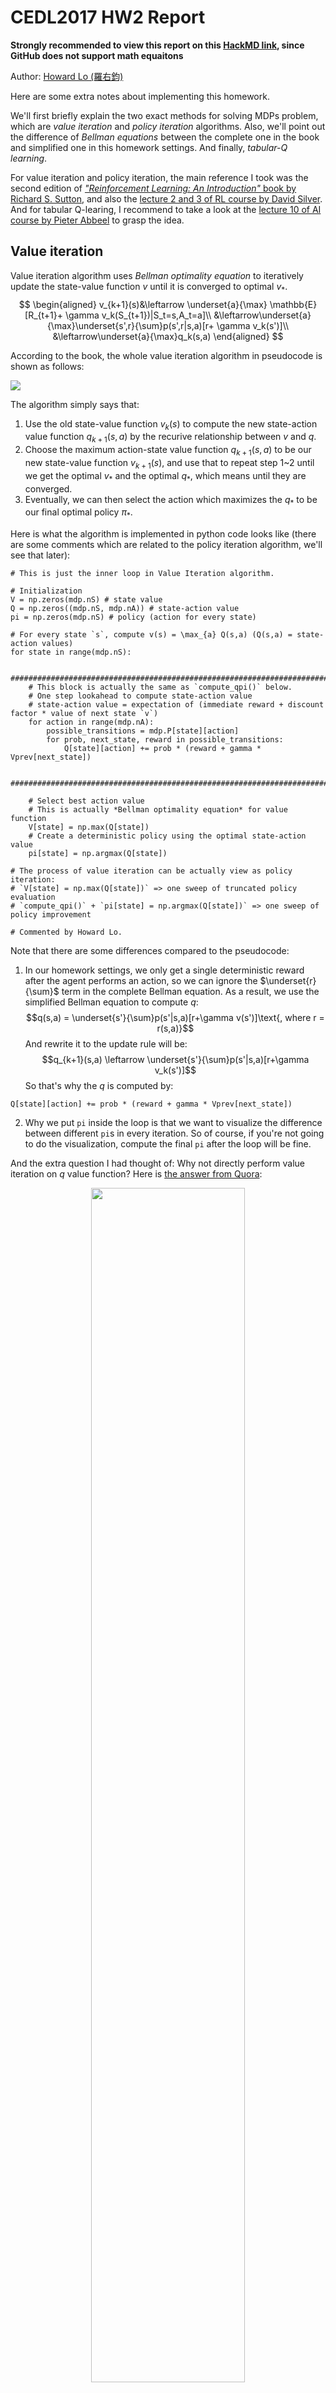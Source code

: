 # CEDL2017 HW2 Report
**Strongly recommended to view this report on this [HackMD link](https://hackmd.io/s/Sk0S7skT-), since GitHub does not support math equaitons**

Author: [Howard Lo (羅右鈞)](https://www.facebook.com/yuchunlo1206)

Here are some extra notes about implementing this homework.

We'll first briefly explain the two exact methods for solving MDPs problem, which are *value iteration* and *policy iteration* algorithms. Also, we'll point out the difference of *Bellman equations* between the complete one in the book and simplified one in this homework settings. And finally, *tabular-Q learning*.

For value iteration and policy iteration, the main reference I took was the second edition of [*"Reinforcement Learning: An Introduction"* book by Richard S. Sutton](http://incompleteideas.net/sutton/book/bookdraft2017june.pdf), and also the [lecture 2 and 3 of RL course by David Silver](https://www.youtube.com/playlist?list=PLzuuYNsE1EZAXYR4FJ75jcJseBmo4KQ9-). And for tabular Q-learing, I recommend to take a look at the [lecture 10 of AI course by Pieter Abbeel](https://www.youtube.com/watch?v=7huURSBATmg&list=PLIeooNSdhQE5kRrB71yu5yP9BRCJCSbMt&index=11) to grasp the idea.

## Value iteration
Value iteration algorithm uses *Bellman optimality equation* to iteratively update the state-value function $v$ until it is converged to optimal $v_*$.
$$
\begin{aligned}
v_{k+1}(s)&\leftarrow \underset{a}{\max} \mathbb{E}[R_{t+1}+ \gamma v_k(S_{t+1})|S_t=s,A_t=a]\\
&\leftarrow\underset{a}{\max}\underset{s',r}{\sum}p(s',r|s,a)[r+ \gamma v_k(s')]\\
&\leftarrow\underset{a}{\max}q_k(s,a)
\end{aligned}
$$

According to the book, the whole value iteration algorithm in pseudocode is shown as follows:

![](https://i.imgur.com/tpf1Wh4.png)

The algorithm simply says that:
1. Use the old state-value function $v_k(s)$ to compute the new state-action value function $q_{k+1}(s,a)$ by the recurive relationship between $v$ and $q$.
2. Choose the maximum action-state value function $q_{k+1}(s,a)$ to be our new state-value function $v_{k+1}(s)$, and use that to repeat step 1~2 until we get the optimal $v_*$ and the optimal $q_*$, which means until they are converged.
2. Eventually, we can then select the action which maximizes the $q_*$ to be our final optimal policy $\pi_*$.

Here is what the algorithm is implemented in python code looks like (there are some comments which are related to the policy iteration algorithm, we'll see that later):
```python=
# This is just the inner loop in Value Iteration algorithm.

# Initialization
V = np.zeros(mdp.nS) # state value
Q = np.zeros((mdp.nS, mdp.nA)) # state-action value
pi = np.zeros(mdp.nS) # policy (action for every state)

# For every state `s`, compute v(s) = \max_{a} Q(s,a) (Q(s,a) = state-action values)
for state in range(mdp.nS):

    ######################################################################################
    # This block is actually the same as `compute_qpi()` below.
    # One step lookahead to compute state-action value
    # state-action value = expectation of (immediate reward + discount factor * value of next state `v`)
    for action in range(mdp.nA):
        possible_transitions = mdp.P[state][action]
        for prob, next_state, reward in possible_transitions:
            Q[state][action] += prob * (reward + gamma * Vprev[next_state])

    ######################################################################################

    # Select best action value
    # This is actually *Bellman optimality equation* for value function
    V[state] = np.max(Q[state])
    # Create a deterministic policy using the optimal state-action value
    pi[state] = np.argmax(Q[state])

# The process of value iteration can be actually view as policy iteration:
# `V[state] = np.max(Q[state])` => one sweep of truncated policy evaluation
# `compute_qpi()` + `pi[state] = np.argmax(Q[state])` => one sweep of policy improvement

# Commented by Howard Lo.
```

Note that there are some differences compared to the pseudocode:
1. In our homework settings, we only get a single deterministic reward after the agent performs an action, so we can ignore the $\underset{r}{\sum}$ term in the complete Bellman equation. As a result, we use the simplified Bellman equation to compute $q$:
$$q(s,a) = \underset{s'}{\sum}p(s'|s,a)[r+\gamma v(s')]\text{, where r = r(s,a)}$$
And rewrite it to the update rule will be:
$$q_{k+1}(s,a) \leftarrow \underset{s'}{\sum}p(s'|s,a)[r+\gamma v_k(s')]$$
So that's why the $q$ is computed by:
```python=
Q[state][action] += prob * (reward + gamma * Vprev[next_state])
```

2. Why we put `pi` inside the loop is that we want to visualize the difference between different `pi`s in every iteration. So of course, if you're not going to do the visualization, compute the final `pi` after the loop will be fine.

And the extra question I had thought of: Why not directly perform value iteration on $q$ value function? Here is [the answer from Quora](https://www.quora.com/What-are-the-advantages-of-using-Q-value-iteration-versus-value-iteration-in-reinforcement-learning):

<div style="width:100%;text-align:center">
<img src="https://i.imgur.com/Fvs48ti.png" width="70%"/>
</div>


## Policy Iteration
Policy iteration is the process of *policy evaluation* and *policy improvement*, which can be illustrated by the following figure:

![](https://i.imgur.com/KXDPULg.png)

Briefly speaking, we initially take a random policy $\pi$, then compute a state-value function $v_{\pi}$ and use $v_{\pi}$ to compute $q_{\pi}$. After that, we select the new *greedy* policy $\pi'(s)$ from $q_{\pi}$:
$$\pi'(s)=\underset{a}{\operatorname{argmax}}q_{\pi}(s,a)$$

which the *policy improvement theorem* (detailed proof is on the page 87 of the book) tells us that:
$$v_{\pi'}(s) \geq q_{\pi}(s, \pi'(s)) \geq v_{\pi}(s)$$

where $q_{\pi}(s, \pi'(s))$ means that for some state $s$, we would like to select a new action $a$ from the new greedy policy $\pi'(s)$ that looks best in the short term, and therefore follow the orignal policy $\pi$ all the time.

So, eventually, by repeating this process, we will finally get our optimal value function $v_*$ and optimal policy $\pi_*$.

### Policy Evaluation
Given a policy, you evaluate it by computing the state-value function based on fixed policy $v_{\pi}$ to know whether the policy is good or bad. Here are two ways to compute:

1. Use *Bellman expectation equation* to iterativley update the state-value function $v_{\pi}$:
$$
\begin{aligned}
v_{\pi}^{k+1}(s) &\leftarrow \mathbb{E}_{\pi}[R_{t+1} + \gamma v_{\pi}^k(S_{t+1})|S_t=s]\\
&\leftarrow\underset{a}{\sum}\pi(a|s)\underset{s',r}{\sum}p(s',r|s,a)[r+\gamma v_{\pi}^k(s')]\\
&\leftarrow\underset{s'}{\sum}p(s'|s)[r+\gamma v_{\pi}^k(s')]\text{ (Induced MRP. See note below)}
\end{aligned}
$$
Note: The simplified equation ignores the $\sum_a$ term (then $\pi(a|s)$ becomes $1$) and the $\sum_r$ term since in our homework settings, both of the policy and the reward are deterministic. So, when we ignore other possible actions we might take in some state, we then induce MDP to MRP (*Markov Reward Process*).<br>
For stochastic policy, we do not ignore the $\sum_a$ term. You can refer to the more complete version of [policy evaluation code by Denny Britz](https://github.com/dennybritz/reinforcement-learning/blob/master/DP/Policy%20Evaluation%20Solution.ipynb), which takes account of the probability of actions we might take.

2. Directly solve linear equation (Bellman expectation equation) to get the exact state-value function $v_{\pi}$:
$$v_{\pi}(s)=\underset{s'}{\sum}p(s'|s)[r+\gamma v_{\pi}(s')]\text{ (This is same as the above update rule)}
$$
We rewrite to its matrix form:
$$
\begin{bmatrix}
    v(s=1)\\
    v(s=2)\\
    \vdots\\
    v(s=n)
\end{bmatrix} =
\begin{bmatrix}
    p(s'=1|s=1) & \ldots & p(s'=1|s=n)\\
    p(s'=2|s=1) & \ldots & p(s'=2|s=n)\\
    \vdots & \ddots & \vdots\\
    p(s'=n|s=1) & \ldots & p(s'=n|s=n)
\end{bmatrix}
\left(
    \begin{bmatrix}
        r(s=1)\\
        r(s=2)\\
        \vdots\\
        r(s=n)
    \end{bmatrix} + \gamma
    \begin{bmatrix}
        v(s'=1)\\
        v(s'=2)\\
        \vdots\\
        v(s'=n)
    \end{bmatrix}
\right)
$$
And keep deriving this...
$$
\begin{align}
v &= P(r+\gamma v)\\
v &= Pr+\gamma Pv\\
v-\gamma Pv &= Pr\\
(I-\gamma P)v &= Pr\\
v &= (I-\gamma P)^{-1}Pr
\end{align}
$$
Finally, we can solve the exact $v$ in the second-last equation by `numpy.linalg.solve()` or directly compute $v$ in the last equation by `numpy.linalg.inv()` and `numpy.dot()` .

Note that we use method 2 in our homework in order to get rid of numerical error, but if we have larger state number, it may require iterative method (e.g. method 1) to solve.

Now, let's take a look at what the code looks like for solving linear equation (method 2):
```python=
def compute_vpi(pi, mdp, gamma):
    # Probability of state transition matrix based on fixed deterministic policy `pi`.
    P = np.zeros((mdp.nS, mdp.nS))
    # Expection of immediate reward of state based on fixed deterministic policy `pi`.
    R = np.zeros(mdp.nS)

    for state in range(mdp.nS):
        action = pi[state]
        possible_transitions = mdp.P[state][action]
        for prob, next_state, reward in possible_transitions:
            P[state][next_state] += prob # There are duplicate next_state in P[state][action]
            R[state] += prob * reward # Expection of immediate reward R

    # Reference: MDP with fixed policy can be induced to MRP, then we can directly solve linear equation.
    # https://www.cs.cmu.edu/~katef/DeepRLControlCourse/lectures/lecture3_mdp_planning.pdf
    V = np.linalg.solve(np.eye(len(P)) - gamma*P, R)

    # Commented by Howard Lo.
    return V
```

Here are some caveats when implementing method 2:
- In order to pass the test code in our homework, we use `numpy.linalg.solve()` instead of `numpy.linalg.inv()` due to the numerical error.
- The `R` in our code is actually the term $Pr$ in our equation.


### Policy Improvement
Now, we know the $v_{\pi}$, we can use it to compute $q_{\pi}$ by their recursive relationship:
$$q_{\pi}(s,a) = \underset{s'}{\sum}p(s'|s,a)[r+\gamma v_{\pi}(s')]$$
The code is very intuitive, too:
```python=
def compute_qpi(vpi, mdp, gamma):
    Qpi = np.zeros([mdp.nS, mdp.nA])

    for state in range(mdp.nS):
        for action in range(mdp.nA):
            possible_transitions = mdp.P[state][action]
            for prob, next_state, reward in possible_transitions:
                Qpi[state][action] += prob * (reward + gamma * vpi[next_state])
    return Qpi
```
Finally, we can improve our policy by:
$$\pi'(s)=\underset{a}{\operatorname{argmax}}q_{\pi}(s,a)$$
Correspond to the code:
```python=
pi = np.argmax(Qpi, axis=1)
```

To wrap up, the simplified version of policy iteration code is just like:
```python=
# Start by a random policy or fixed policy, whatever...
pi_prev = np.zeros(mdp.nS)
for _ in range(num_iteration):
    # Policy evaluation
    vpi = compute_vpi(pi_prev, mdp, gamma)
    # Policy improvement
    Qpi = compute_qpi(vpi, mdp, gamma)
    pi = np.argmax(Qpi, axis=1)

    # Converged if there are no changes between the new policy and the old policy.
    if (pi != pi_prev).sum() == 0: break
    # Update the new policy
    else:  pi_prev = pi
```

Note that either value iteration or policy iteration is sufficient to solve the MDPs problem, and actually it turns out that value iteration is just the truncated version of policy iteration, so don't be confused :-)

## Sampling-based Tabular Q-Learning
If now, we do not have the prior information about the environment dynamics, specifially, we do not know the state-transition probabilites $p(s'|s,a)$ and reward $r(s,a)$, then how do we compute the value functions?

we can actually do sampling! That is, we perform *[temporal difference learning](https://en.wikipedia.org/wiki/Temporal_difference_learning)*, by doing the action $\pi(s)$, take sample of outcome $s',r$ and then perform the [moving average (specifially, the exponential moving average)](https://en.wikipedia.org/wiki/Moving_average) to compute the estimated new value functions. And yes, this is the same as the policy evaluation, but we estimate it. Let's recap how we perform policy evaluation on $v_{\pi}(s)$:
$$
v_{\pi}(s)=\underset{s'}{\sum}p(s'|s)[r+\gamma v_{\pi}(s')]
$$

And we can estimate $v_{\pi}$ without knowing the environment dynamics:
- Sample of $v_{\pi}^k$: $sample = r + \gamma v_{\pi}^k(s')$
- Update to $v_{\pi}^{k+1}$: $v_{\pi}^{k+1} \leftarrow (1-\alpha)v_{\pi}^k + (\alpha)sample$
- Or same as: $v_{\pi}^{k+1} \leftarrow v_{\pi}^k + \alpha(sample - v_{\pi}^k)$
- $\alpha$ can be thought as a *learning rate*, which is a hyperparameter we need to tune (the idea seems to be similar to the *[stochastic gradient descent](https://en.wikipedia.org/wiki/Stochastic_gradient_descent)*).

But, here comes a problem. As we saw previously in the policy improvement part, we improve our policy by argmaxing $q_{\pi}(s,a)$, but before that, we need to compute $q_{\pi}(s,a)$:
$$q_{\pi}(s,a) = \underset{s'}{\sum}p(s'|s,a)[r+\gamma v_{\pi}(s')]$$
According to the above equation, we still need to know the state-transition probabilites $p(s'|s,a)$ and reward $r(s,a)$. So, why don't we directly perform temporal difference learning on $q_{\pi}$ value function? And this turns out to be *Q-learning*!

Q-learning -- sample-based Q-value iteration:
$$
q_{\pi}^{k+1}(s,a) \leftarrow \underset{s'}{\sum}p(s'|s,a)[r+\gamma \underset{a'}{\max}q_{\pi}^k(s',a')]
$$
And we estimate $q_{\pi}$ is just similar to how we estimate $v_{\pi}$:
- Sample of $q_{\pi}^k$: $r+\gamma \underset{a'}{\max}q_{\pi}^k(s',a')$
- Update to $q_{\pi}^{k+1}$: $q_{\pi}^{k+1} \leftarrow (1-\alpha)q_{\pi}^k + (\alpha)sample$

Finally, the Q-value update code looks like:
```python=
def q_learning_update(gamma, alpha, q_vals, cur_state, action, next_state, reward):
    target = reward + gamma*np.max(q_vals[next_state])
    q_vals[cur_state][action] = (1 - alpha)*q_vals[cur_state][action] + alpha*target
```
And put it all together to form Q-learning:
```python=
for _ in range(num_iteration):
    action = eps_greedy(q_vals, eps, cur_state)
    next_state, reward, done, info = env.step(action)
    q_learning_update(gamma, alpha, q_vals, cur_state, action, next_state, reward)
    cur_state = next_state
```
